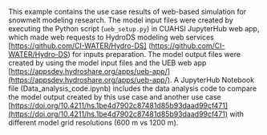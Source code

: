 This example contains the use case results of web-based simulation for snowmelt modeling research. The model input files were created by executing the Python script (`ueb_setup.py`) in CUAHSI JupyterHub web app, which made web requests to HydroDS modeling web services [https://github.com/CI-WATER/Hydro-DS] (https://github.com/CI-WATER/Hydro-DS) for inputs preparation. The model output files were created by using the model input files and the UEB web app [https://appsdev.hydroshare.org/apps/ueb-app/](https://appsdev.hydroshare.org/apps/ueb-app/). A JupyterHub Notebook file (Data_analysis_code.ipynb) includes the data analysis code to compare the model output created by this use case and another use case [https://doi.org/10.4211/hs.1be4d7902c87481d85b93daad99cf471](https://doi.org/10.4211/hs.1be4d7902c87481d85b93daad99cf471) with different model grid resolutions (600 m vs 1200 m).